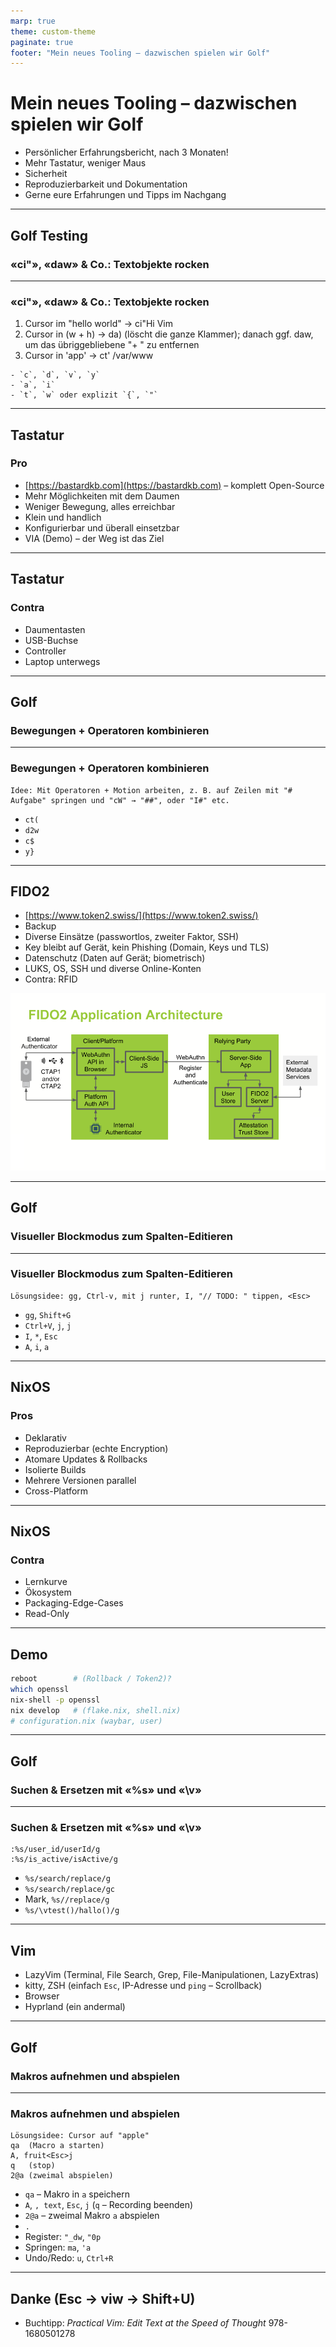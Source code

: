 ```yaml
---
marp: true
theme: custom-theme
paginate: true
footer: "Mein neues Tooling – dazwischen spielen wir Golf"
---
```


# Mein neues Tooling – dazwischen spielen wir Golf

- Persönlicher Erfahrungsbericht, nach 3 Monaten!
- Mehr Tastatur, weniger Maus
- Sicherheit
- Reproduzierbarkeit und Dokumentation
- Gerne eure Erfahrungen und Tipps im Nachgang

---

## Golf Testing

### «ci"», «daw» & Co.: Textobjekte rocken

---

### «ci"», «daw» & Co.: Textobjekte rocken

1. Cursor im "hello world" → ci"Hi Vim<Esc>
2. Cursor in (w + h) → da) (löscht die ganze Klammer); danach ggf. daw, um das übriggebliebene "+ " zu entfernen
3. Cursor in 'app' → ct' /var/www <Esc>

```
- `c`, `d`, `v`, `y`
- `a`, `i`
- `t`, `w` oder explizit `{`, `"`
```

---

## Tastatur

### Pro

- [https://bastardkb.com](https://bastardkb.com) – komplett Open-Source
- Mehr Möglichkeiten mit dem Daumen
- Weniger Bewegung, alles erreichbar
- Klein und handlich
- Konfigurierbar und überall einsetzbar
- VIA (Demo) – der Weg ist das Ziel

---

## Tastatur

### Contra

- Daumentasten
- USB-Buchse
- Controller
- Laptop unterwegs

---

## Golf

### Bewegungen + Operatoren kombinieren

---

### Bewegungen + Operatoren kombinieren

```text
Idee: Mit Operatoren + Motion arbeiten, z. B. auf Zeilen mit "# Aufgabe" springen und "cW" → "##", oder "I#" etc.
```

- `ct(`
- `d2w`
- `c$`
- `y}`

---

## FIDO2

- [https://www.token2.swiss/](https://www.token2.swiss/)
- Backup
- Diverse Einsätze (passwortlos, zweiter Faktor, SSH)
- Key bleibt auf Gerät, kein Phishing (Domain, Keys und TLS)
- Datenschutz (Daten auf Gerät; biometrisch)
- LUKS, OS, SSH und diverse Online-Konten
- Contra: RFID

![width:500px](Fido2_app_architecture.png)

---

## Golf

### Visueller Blockmodus zum Spalten-Editieren

---

### Visueller Blockmodus zum Spalten-Editieren

```text
Lösungsidee: gg, Ctrl-v, mit j runter, I, "// TODO: " tippen, <Esc>
```

- `gg`, `Shift+G`
- `Ctrl+V`, `j`, `j`
- `I`, `*`, `Esc`
- `A`, `i`, `a`

---

## NixOS

### Pros

- Deklarativ
- Reproduzierbar (echte Encryption)
- Atomare Updates & Rollbacks
- Isolierte Builds
- Mehrere Versionen parallel
- Cross-Platform

---

## NixOS

### Contra

- Lernkurve
- Ökosystem
- Packaging-Edge-Cases
- Read-Only

---

## Demo

```bash
reboot        # (Rollback / Token2)?
which openssl
nix-shell -p openssl
nix develop   # (flake.nix, shell.nix)
# configuration.nix (waybar, user)
```

---

## Golf

### Suchen & Ersetzen mit «%s» und «\v»

---

### Suchen & Ersetzen mit «%s» und «\v»

```vim
:%s/user_id/userId/g
:%s/is_active/isActive/g
```

- `%s/search/replace/g`
- `%s/search/replace/gc`
- Mark, `%s//replace/g`
- `%s/\vtest()/hallo()/g`

---

## Vim

- LazyVim (Terminal, File Search, Grep, File-Manipulationen, LazyExtras)
- kitty, ZSH (einfach `Esc`, IP-Adresse und `ping` – Scrollback)
- Browser
- Hyprland (ein andermal)

---

## Golf

### Makros aufnehmen und abspielen

---

### Makros aufnehmen und abspielen

```text
Lösungsidee: Cursor auf "apple"
qa  (Macro a starten)
A, fruit<Esc>j
q   (stop)
2@a (zweimal abspielen)
```

- `qa` – Makro in `a` speichern
- `A`, `, text`, `Esc`, `j` (`q` – Recording beenden)
- `2@a` – zweimal Makro `a` abspielen
- `.`
- Register: `"_dw`, `"0p`
- Springen: `ma`, `'a`
- Undo/Redo: `u`, `Ctrl+R`

---

## Danke (Esc → viw → Shift+U)

- Buchtipp: _Practical Vim: Edit Text at the Speed of Thought_
  978-1680501278

<!--
https://marpit.marp.app
marp slides.md -w --theme-set custom-theme.css
-->
